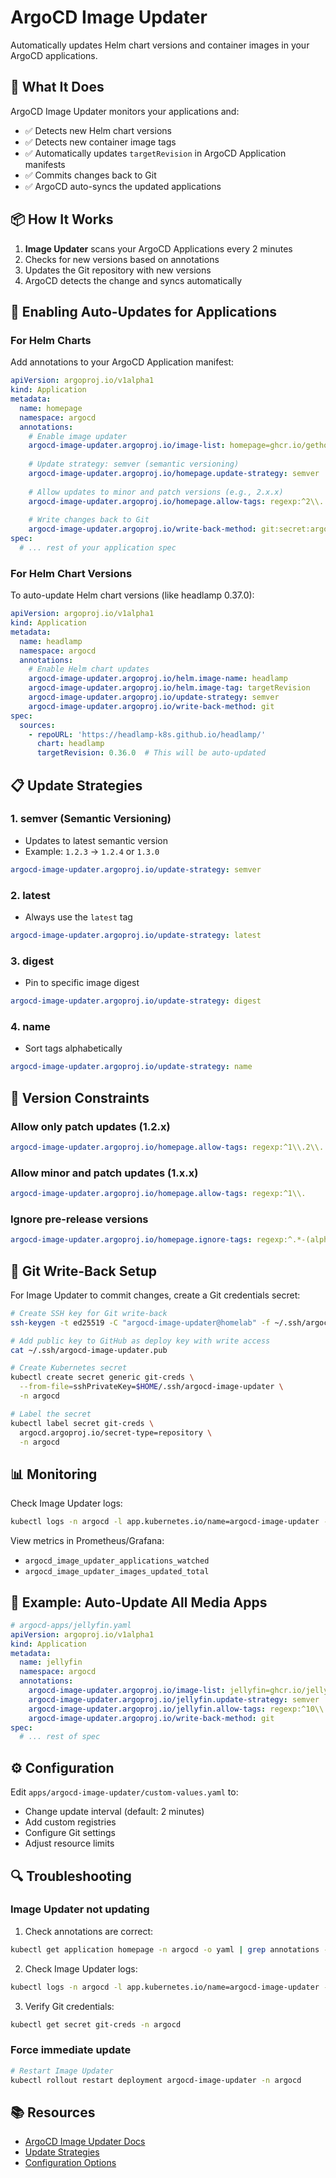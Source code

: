 # ArgoCD Image Updater

Automatically updates Helm chart versions and container images in your ArgoCD applications.

## 🎯 What It Does

ArgoCD Image Updater monitors your applications and:
- ✅ Detects new Helm chart versions
- ✅ Detects new container image tags
- ✅ Automatically updates `targetRevision` in ArgoCD Application manifests
- ✅ Commits changes back to Git
- ✅ ArgoCD auto-syncs the updated applications

## 📦 How It Works

1. **Image Updater** scans your ArgoCD Applications every 2 minutes
2. Checks for new versions based on annotations
3. Updates the Git repository with new versions
4. ArgoCD detects the change and syncs automatically

## 🔧 Enabling Auto-Updates for Applications

### For Helm Charts

Add annotations to your ArgoCD Application manifest:

```yaml
apiVersion: argoproj.io/v1alpha1
kind: Application
metadata:
  name: homepage
  namespace: argocd
  annotations:
    # Enable image updater
    argocd-image-updater.argoproj.io/image-list: homepage=ghcr.io/gethomepage/homepage
    
    # Update strategy: semver (semantic versioning)
    argocd-image-updater.argoproj.io/homepage.update-strategy: semver
    
    # Allow updates to minor and patch versions (e.g., 2.x.x)
    argocd-image-updater.argoproj.io/homepage.allow-tags: regexp:^2\\.
    
    # Write changes back to Git
    argocd-image-updater.argoproj.io/write-back-method: git:secret:argocd/git-creds
spec:
  # ... rest of your application spec
```

### For Helm Chart Versions

To auto-update Helm chart versions (like headlamp 0.37.0):

```yaml
apiVersion: argoproj.io/v1alpha1
kind: Application
metadata:
  name: headlamp
  namespace: argocd
  annotations:
    # Enable Helm chart updates
    argocd-image-updater.argoproj.io/helm.image-name: headlamp
    argocd-image-updater.argoproj.io/helm.image-tag: targetRevision
    argocd-image-updater.argoproj.io/update-strategy: semver
    argocd-image-updater.argoproj.io/write-back-method: git
spec:
  sources:
    - repoURL: 'https://headlamp-k8s.github.io/headlamp/'
      chart: headlamp
      targetRevision: 0.36.0  # This will be auto-updated
```

## 📋 Update Strategies

### 1. **semver** (Semantic Versioning)
- Updates to latest semantic version
- Example: `1.2.3` → `1.2.4` or `1.3.0`

```yaml
argocd-image-updater.argoproj.io/update-strategy: semver
```

### 2. **latest**
- Always use the `latest` tag

```yaml
argocd-image-updater.argoproj.io/update-strategy: latest
```

### 3. **digest**
- Pin to specific image digest

```yaml
argocd-image-updater.argoproj.io/update-strategy: digest
```

### 4. **name**
- Sort tags alphabetically

```yaml
argocd-image-updater.argoproj.io/update-strategy: name
```

## 🎯 Version Constraints

### Allow only patch updates (1.2.x)
```yaml
argocd-image-updater.argoproj.io/homepage.allow-tags: regexp:^1\\.2\\.
```

### Allow minor and patch updates (1.x.x)
```yaml
argocd-image-updater.argoproj.io/homepage.allow-tags: regexp:^1\\.
```

### Ignore pre-release versions
```yaml
argocd-image-updater.argoproj.io/homepage.ignore-tags: regexp:^.*-(alpha|beta|rc).*$
```

## 🔐 Git Write-Back Setup

For Image Updater to commit changes, create a Git credentials secret:

```bash
# Create SSH key for Git write-back
ssh-keygen -t ed25519 -C "argocd-image-updater@homelab" -f ~/.ssh/argocd-image-updater -N ""

# Add public key to GitHub as deploy key with write access
cat ~/.ssh/argocd-image-updater.pub

# Create Kubernetes secret
kubectl create secret generic git-creds \
  --from-file=sshPrivateKey=$HOME/.ssh/argocd-image-updater \
  -n argocd

# Label the secret
kubectl label secret git-creds \
  argocd.argoproj.io/secret-type=repository \
  -n argocd
```

## 📊 Monitoring

Check Image Updater logs:
```bash
kubectl logs -n argocd -l app.kubernetes.io/name=argocd-image-updater -f
```

View metrics in Prometheus/Grafana:
- `argocd_image_updater_applications_watched`
- `argocd_image_updater_images_updated_total`

## 🚀 Example: Auto-Update All Media Apps

```yaml
# argocd-apps/jellyfin.yaml
apiVersion: argoproj.io/v1alpha1
kind: Application
metadata:
  name: jellyfin
  namespace: argocd
  annotations:
    argocd-image-updater.argoproj.io/image-list: jellyfin=ghcr.io/jellyfin/jellyfin
    argocd-image-updater.argoproj.io/jellyfin.update-strategy: semver
    argocd-image-updater.argoproj.io/jellyfin.allow-tags: regexp:^10\\.
    argocd-image-updater.argoproj.io/write-back-method: git
spec:
  # ... rest of spec
```

## ⚙️ Configuration

Edit `apps/argocd-image-updater/custom-values.yaml` to:
- Change update interval (default: 2 minutes)
- Add custom registries
- Configure Git settings
- Adjust resource limits

## 🔍 Troubleshooting

### Image Updater not updating

1. Check annotations are correct:
```bash
kubectl get application homepage -n argocd -o yaml | grep annotations -A 10
```

2. Check Image Updater logs:
```bash
kubectl logs -n argocd -l app.kubernetes.io/name=argocd-image-updater --tail=100
```

3. Verify Git credentials:
```bash
kubectl get secret git-creds -n argocd
```

### Force immediate update

```bash
# Restart Image Updater
kubectl rollout restart deployment argocd-image-updater -n argocd
```

## 📚 Resources

- [ArgoCD Image Updater Docs](https://argocd-image-updater.readthedocs.io/)
- [Update Strategies](https://argocd-image-updater.readthedocs.io/en/stable/basics/update-strategies/)
- [Configuration Options](https://argocd-image-updater.readthedocs.io/en/stable/configuration/applications/)

